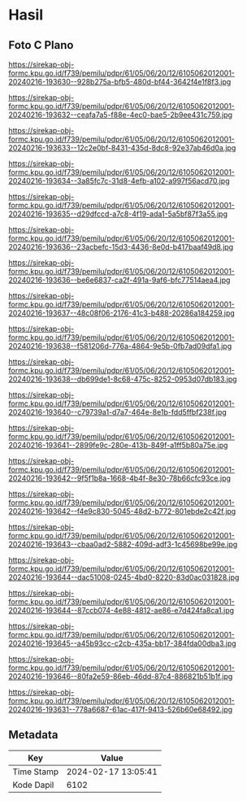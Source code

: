 # Hasil

## Foto C Plano

https://sirekap-obj-formc.kpu.go.id/f739/pemilu/pdpr/61/05/06/20/12/6105062012001-20240216-193630--928b275a-bfb5-480d-bf44-3642f4e1f8f3.jpg

https://sirekap-obj-formc.kpu.go.id/f739/pemilu/pdpr/61/05/06/20/12/6105062012001-20240216-193632--ceafa7a5-f88e-4ec0-bae5-2b9ee431c759.jpg

https://sirekap-obj-formc.kpu.go.id/f739/pemilu/pdpr/61/05/06/20/12/6105062012001-20240216-193633--12c2e0bf-8431-435d-8dc8-92e37ab46d0a.jpg

https://sirekap-obj-formc.kpu.go.id/f739/pemilu/pdpr/61/05/06/20/12/6105062012001-20240216-193634--3a85fc7c-31d8-4efb-a102-a997f56acd70.jpg

https://sirekap-obj-formc.kpu.go.id/f739/pemilu/pdpr/61/05/06/20/12/6105062012001-20240216-193635--d29dfccd-a7c8-4f19-ada1-5a5bf87f3a55.jpg

https://sirekap-obj-formc.kpu.go.id/f739/pemilu/pdpr/61/05/06/20/12/6105062012001-20240216-193636--23acbefc-15d3-4436-8e0d-b417baaf49d8.jpg

https://sirekap-obj-formc.kpu.go.id/f739/pemilu/pdpr/61/05/06/20/12/6105062012001-20240216-193636--be6e6837-ca2f-491a-9af6-bfc77514aea4.jpg

https://sirekap-obj-formc.kpu.go.id/f739/pemilu/pdpr/61/05/06/20/12/6105062012001-20240216-193637--48c08f06-2176-41c3-b488-20286a184259.jpg

https://sirekap-obj-formc.kpu.go.id/f739/pemilu/pdpr/61/05/06/20/12/6105062012001-20240216-193638--f581206d-776a-4864-9e5b-0fb7ad09dfa1.jpg

https://sirekap-obj-formc.kpu.go.id/f739/pemilu/pdpr/61/05/06/20/12/6105062012001-20240216-193638--db699de1-8c68-475c-8252-0953d07db183.jpg

https://sirekap-obj-formc.kpu.go.id/f739/pemilu/pdpr/61/05/06/20/12/6105062012001-20240216-193640--c79739a1-d7a7-464e-8e1b-fdd5ffbf238f.jpg

https://sirekap-obj-formc.kpu.go.id/f739/pemilu/pdpr/61/05/06/20/12/6105062012001-20240216-193641--2899fe9c-280e-413b-849f-a1ff5b80a75e.jpg

https://sirekap-obj-formc.kpu.go.id/f739/pemilu/pdpr/61/05/06/20/12/6105062012001-20240216-193642--9f5f1b8a-1668-4b4f-8e30-78b66cfc93ce.jpg

https://sirekap-obj-formc.kpu.go.id/f739/pemilu/pdpr/61/05/06/20/12/6105062012001-20240216-193642--f4e9c830-5045-48d2-b772-801ebde2c42f.jpg

https://sirekap-obj-formc.kpu.go.id/f739/pemilu/pdpr/61/05/06/20/12/6105062012001-20240216-193643--cbaa0ad2-5882-409d-adf3-1c45698be99e.jpg

https://sirekap-obj-formc.kpu.go.id/f739/pemilu/pdpr/61/05/06/20/12/6105062012001-20240216-193644--dac51008-0245-4bd0-8220-83d0ac031828.jpg

https://sirekap-obj-formc.kpu.go.id/f739/pemilu/pdpr/61/05/06/20/12/6105062012001-20240216-193644--87ccb074-4e88-4812-ae86-e7d424fa8ca1.jpg

https://sirekap-obj-formc.kpu.go.id/f739/pemilu/pdpr/61/05/06/20/12/6105062012001-20240216-193645--a45b93cc-c2cb-435a-bb17-384fda00dba3.jpg

https://sirekap-obj-formc.kpu.go.id/f739/pemilu/pdpr/61/05/06/20/12/6105062012001-20240216-193646--80fa2e59-86eb-46dd-87c4-886821b51b1f.jpg

https://sirekap-obj-formc.kpu.go.id/f739/pemilu/pdpr/61/05/06/20/12/6105062012001-20240216-193631--778a6687-61ac-417f-9413-526b60e68492.jpg


## Metadata

| Key        | Value               |
| ---------- | ------------------- |
| Time Stamp | 2024-02-17 13:05:41 |
| Kode Dapil | 6102                |



